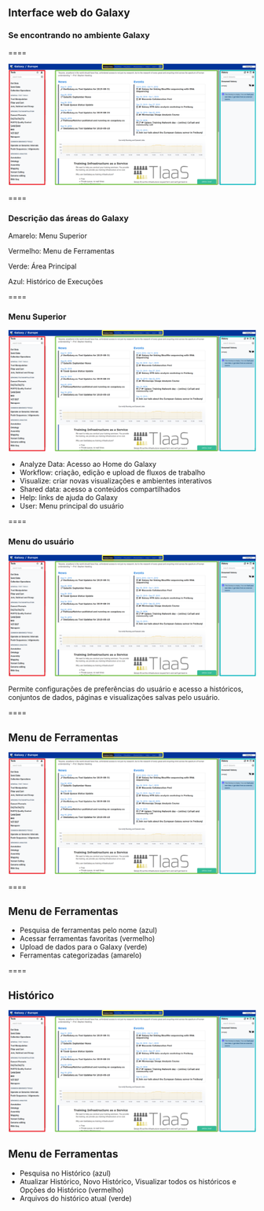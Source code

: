 ## Interface web do Galaxy

### Se encontrando no ambiente Galaxy

====

![avatar][avatar]

[avatar]: ../shared/img/interface.png

====

### Descrição das áreas do Galaxy

Amarelo: Menu Superior

Vermelho: Menu de Ferramentas

Verde: Área Principal

Azul: Histórico de Execuções

====

### Menu Superior

![avatar][avatar]

[avatar]: ../shared/img/menu.png

- Analyze Data: Acesso ao Home do Galaxy
- Workflow: criação, edição e upload de fluxos de trabalho
- Visualize: criar novas visualizações e ambientes interativos
- Shared data: acesso a conteúdos compartilhados
- Help: links de ajuda do Galaxy
- User: Menu principal do usuário

====

### Menu do usuário

![avatar][avatar]

[avatar]: ../shared/img/usermenu.png

Permite configurações de preferências do usuário e acesso a históricos, conjuntos de dados, páginas e visualizações salvas pelo usuário.

====

##  Menu de Ferramentas

![avatar][avatar]

[avatar]: ../shared/img/tools.png

====

##  Menu de Ferramentas

- Pesquisa de ferramentas pelo nome (azul)
- Acessar ferramentas favoritas (vermelho)
- Upload de dados para o Galaxy (verde)
- Ferramentas categorizadas (amarelo)
    
====

##  Histórico

![avatar][avatar]

[avatar]: ../shared/img/historico.png

##  Menu de Ferramentas

- Pesquisa no Histórico (azul)
- Atualizar Histórico, Novo Histórico, Visualizar todos os históricos e Opções do Histórico (vermelho)
- Arquivos do histórico atual (verde)

